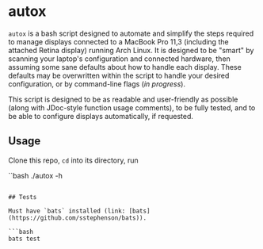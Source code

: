 
autox
=====

`autox` is a bash script designed to automate and simplify the steps required
to manage displays connected to a MacBook Pro 11,3 (including the attached
Retina display) running Arch Linux. It is designed to be "smart" by scanning 
your laptop's configuration and connected hardware, then assuming some sane 
defaults about how to handle each display. These defaults may be overwritten
within the script to handle your desired configuration, or by command-line
flags (_in progress_).

This script is designed to be as readable and user-friendly as possible (along
with JDoc-style function usage comments), to be fully tested, and to be able
to configure displays automatically, if requested.

## Usage

Clone this repo, `cd` into its directory, run

``bash
./autox -h
```

## Tests

Must have `bats` installed (link: [bats](https://github.com/sstephenson/bats)).

```bash
bats test
```

